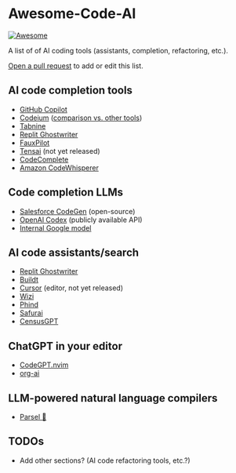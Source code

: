 # Awesome-Code-AI

[![Awesome](https://cdn.jsdelivr.net/gh/sindresorhus/awesome@d7305f38d29fed78fa85652e3a63e154dd8e8829/media/badge.svg)](https://github.com/sindresorhus/awesome)

A list of of AI coding tools (assistants, completion, refactoring, etc.).

[Open a pull request](https://github.com/sourcegraph/awesome-code-ai/pulls) to add or edit this list.

## AI code completion tools

- [GitHub Copilot](https://github.com/features/copilot)
- [Codeium](https://www.codeium.com/) ([comparison vs. other tools](https://www.codeium.com/blog/code-assistant-comparison-copilot-tabnine-ghostwriter-codeium))
- [Tabnine](https://www.tabnine.com/)
- [Replit Ghostwriter](https://replit.com/site/ghostwriter)
- [FauxPilot](https://github.com/fauxpilot/fauxpilot)
- [Tensai](https://twitter.com/mathemagic1an/status/1610023513334878208) (not yet released)
- [CodeComplete](https://codecomplete.ai)
- [Amazon CodeWhisperer](https://aws.amazon.com/codewhisperer/)

## Code completion LLMs

- [Salesforce CodeGen](https://github.com/salesforce/CodeGen) (open-source)
- [OpenAI Codex](https://openai.com/blog/openai-codex/) (publicly available API)
- [Internal Google model](https://ai.googleblog.com/2022/07/ml-enhanced-code-completion-improves.html)

## AI code assistants/search

- [Replit Ghostwriter](https://replit.com/site/ghostwriter)
- [Buildt](https://www.buildt.ai/)
- [Cursor](https://www.cursor.so/) (editor, not yet released)
- [Wizi](https://github.com/wizi-ai/code-search)
- [Phind](https://www.phind.com/)
- [Safurai](https://www.safurai.com/)
- [CensusGPT](https://censusgpt.com/)

## ChatGPT in your editor
- [CodeGPT.nvim](https://github.com/dpayne/CodeGPT.nvim)
- [org-ai](https://github.com/rksm/org-ai)

## LLM-powered natural language compilers 

- [Parsel 🐍](https://github.com/ezelikman/parsel)

## TODOs

- Add other sections? (AI code refactoring tools, etc.?)
